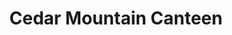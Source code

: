 ---
title: "Cedar Mountain Canteen"
url: /cedar-mountain/cedar-mountain-canteen/
shop: Lebensmittel
---